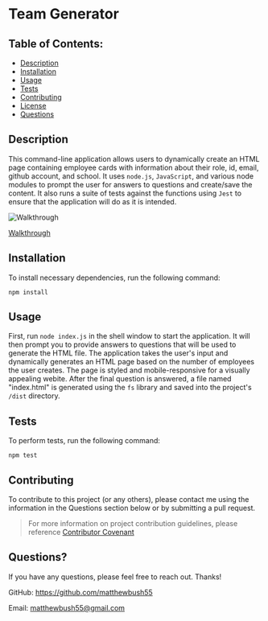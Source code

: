 # Team Generator

## Table of Contents:

- [Description](#description)
- [Installation](#installation)
- [Usage](#usage)
- [Tests](#tests)
- [Contributing](#contributing)
- [License](#license)
- [Questions](#questions)

## Description

This command-line application allows users to dynamically create an HTML page containing employee cards with information about their role, id, email, github account, and school. It uses `node.js`, `JavaScript`, and various node modules to prompt the user for answers to questions and create/save the content. It also runs a suite of tests against the functions using `Jest` to ensure that the application will do as it is intended.

![Walkthrough](assets/images/walkthrough.gif)

[Walkthrough](https://drive.google.com/file/d/1OCKAFaRqlBljFv3ILkwn5b6qZ1NP6GKC/view)

## Installation

To install necessary dependencies, run the following command:

    npm install

## Usage

First, run `node index.js` in the shell window to start the application. It will then prompt you to provide answers to questions that will be used to generate the HTML file. The application takes the user's input and dynamically generates an HTML page based on the number of employees the user creates. The page is styled and mobile-responsive for a visually appealing webite. After the final question is answered, a file named "index.html" is generated using the `fs` library and saved into the project's `/dist` directory.

## Tests

To perform tests, run the following command:

    npm test

## Contributing

To contribute to this project (or any others), please contact me using the information in the Questions section below or by submitting a pull request.

> For more information on project contribution guidelines, please reference [Contributor Covenant](https://www.contributor-covenant.org/)

## Questions?

If you have any questions, please feel free to reach out. Thanks!

GitHub: https://github.com/matthewbush55

Email: matthewbush55@gmail.com
